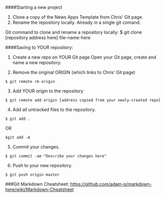 

####Starting a new project

1) Clone a copy of the News Apps Template from Chris' Git page.
2) Rename the repository locally. Already in a single git comand.

Git command to clone and rename a repository locally:
$ git clone [repository address here] file-name-here 



####Saving to YOUR repository:

1) Create a new repo on YOUR Git page
Open your Git page, create and name a new repository.

2) Remove the original ORIGIN (which links to Chris' Git page)
```
$ git remote rm origin
```

3) Add YOUR origin to the repository
```
$ git remote add origin [address copied from your newly-created repo]
```

4) Add all untracked files to the repository.
```
$ git add .
```
OR 
```
$git add -A
```

5) Commit your changes.
```
$ git commit -am "Describe your changes here"
```

6) Push to your new repository.
```
$ git push origin master
```

###Git Markdown Cheatsheet:
https://github.com/adam-p/markdown-here/wiki/Markdown-Cheatsheet
